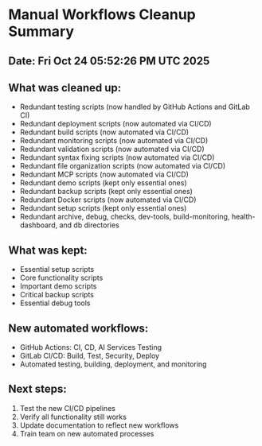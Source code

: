 # Manual Workflows Cleanup Summary

## Date: Fri Oct 24 05:52:26 PM UTC 2025

## What was cleaned up:
- Redundant testing scripts (now handled by GitHub Actions and GitLab CI)
- Redundant deployment scripts (now automated via CI/CD)
- Redundant build scripts (now automated via CI/CD)
- Redundant monitoring scripts (now automated via CI/CD)
- Redundant validation scripts (now automated via CI/CD)
- Redundant syntax fixing scripts (now automated via CI/CD)
- Redundant file organization scripts (now automated via CI/CD)
- Redundant MCP scripts (now automated via CI/CD)
- Redundant demo scripts (kept only essential ones)
- Redundant backup scripts (kept only essential ones)
- Redundant Docker scripts (now automated via CI/CD)
- Redundant setup scripts (kept only essential ones)
- Redundant archive, debug, checks, dev-tools, build-monitoring, health-dashboard, and db directories

## What was kept:
- Essential setup scripts
- Core functionality scripts
- Important demo scripts
- Critical backup scripts
- Essential debug tools

## New automated workflows:
- GitHub Actions: CI, CD, AI Services Testing
- GitLab CI/CD: Build, Test, Security, Deploy
- Automated testing, building, deployment, and monitoring

## Next steps:
1. Test the new CI/CD pipelines
2. Verify all functionality still works
3. Update documentation to reflect new workflows
4. Train team on new automated processes
